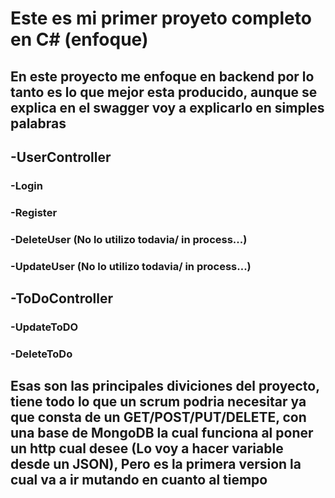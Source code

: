 # Este es mi primer proyeto completo en C# (enfoque)
## En este proyecto me enfoque en backend por lo tanto es lo que mejor esta producido, aunque se explica en el swagger voy a explicarlo en simples palabras

## -UserController
###     -Login
###     -Register
###     -DeleteUser (No lo utilizo todavia/ in process...)
###     -UpdateUser (No lo utilizo todavia/ in process...)
##  -ToDoController
###     -UpdateToDO
###     -DeleteToDo

## Esas son las principales diviciones del proyecto, tiene todo lo que un scrum podria necesitar ya que consta de un GET/POST/PUT/DELETE, con una base de MongoDB la cual funciona al poner un http cual desee (Lo voy a hacer variable desde un JSON), Pero es la primera version la cual va a ir mutando en cuanto al tiempo